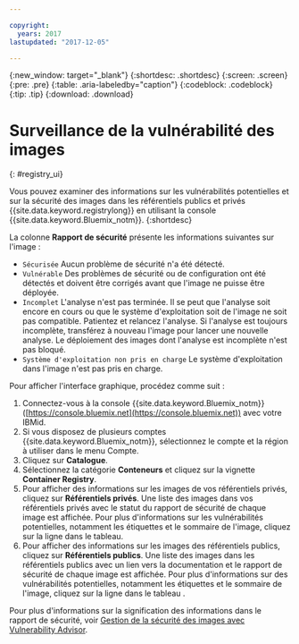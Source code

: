 ```yaml
---

copyright:
  years: 2017
lastupdated: "2017-12-05"

---
```


{:new_window: target="_blank"}
{:shortdesc: .shortdesc}
{:screen: .screen}
{:pre: .pre}
{:table: .aria-labeledby="caption"}
{:codeblock: .codeblock}
{:tip: .tip}
{:download: .download}


# Surveillance de la vulnérabilité des images
{: #registry_ui}

Vous pouvez examiner des informations sur les vulnérabilités potentielles et sur la sécurité des images dans les référentiels publics et privés {{site.data.keyword.registrylong}} en utilisant la console {{site.data.keyword.Bluemix_notm}}.
{:shortdesc}

La colonne **Rapport de sécurité** présente les informations suivantes sur l'image :
-   `Sécurisée` Aucun problème de sécurité n'a été détecté.
-   `Vulnérable` Des problèmes de sécurité ou de configuration ont été détectés et doivent être corrigés avant que l'image ne puisse être déployée.
-   `Incomplet` L'analyse n'est pas terminée. Il se peut que l'analyse soit encore en cours ou que le système d'exploitation soit de l'image ne soit pas compatible. Patientez et relancez l'analyse. Si l'analyse est toujours incomplète, transférez à nouveau l'image pour lancer une nouvelle analyse. Le déploiement
des images dont l'analyse est incomplète n'est pas bloqué.
-   `Système d'exploitation non pris en charge` Le système d'exploitation dans l'image n'est pas pris en charge.
    
Pour afficher l'interface graphique, procédez comme suit :

1.  Connectez-vous à la console {{site.data.keyword.Bluemix_notm}} ([https://console.bluemix.net](https://console.bluemix.net)) avec votre IBMid.
2.  Si vous disposez de plusieurs comptes {{site.data.keyword.Bluemix_notm}}, sélectionnez le compte et la région à utiliser dans le menu Compte.
3.  Cliquez sur **Catalogue**.
4.  Sélectionnez la catégorie **Conteneurs** et cliquez sur la vignette **Container Registry**.
5.  Pour afficher des informations sur les images de vos référentiels privés, cliquez sur **Référentiels privés**. Une liste des images dans vos référentiels privés avec le statut du rapport de sécurité de chaque image est affichée. Pour plus d'informations sur les vulnérabilités potentielles, notamment les étiquettes et le sommaire de l'image, cliquez sur la ligne dans le tableau.
6.  Pour afficher des informations sur les images des référentiels publics, cliquez sur **Référentiels publics**. Une liste des images dans les référentiels publics avec un lien vers la documentation et le rapport de sécurité de chaque image est affichée. Pour plus d'informations sur des vulnérabilités potentielles, notamment les étiquettes et le sommaire de l'image, cliquez sur la ligne dans le tableau .

Pour plus d'informations sur la signification des informations dans le rapport de sécurité, voir [Gestion de la sécurité des images avec Vulnerability Advisor](../va/va_index.html).
